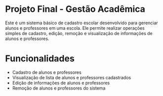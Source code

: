 # Projeto Final - Gestão Acadêmica

Este é um sistema básico de cadastro escolar desenvolvido para gerenciar alunos e professores em uma escola. Ele permite realizar operações simples de cadastro, edição, remoção e visualização de informações de alunos e professores.

# Funcionalidades
- Cadastro de alunos e professores
- Visualização de lista de alunos e professores cadastrados
- Edição de informações de alunos e professores
- Remoção de alunos e professores do sistema
